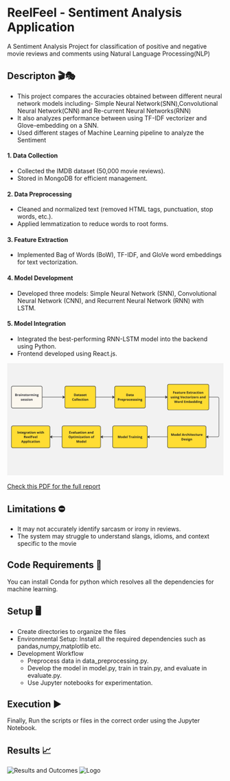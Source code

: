 # ReelFeel - Sentiment Analysis Application

A Sentiment Analysis Project for classification of positive and negative movie reviews and comments using Natural Language Processing(NLP)

## Descripton 🎬🎭

- This project compares the accuracies obtained between different neural network models including- Simple Neural Network(SNN),Convolutional Neural Network(CNN) and Re-current Neural Networks(RNN)
- It also analyzes performance between using TF-IDF vectorizer and Glove-embedding on a SNN.
- Used different stages of Machine Learning pipeline to analyze the Sentiment

#### 1. Data Collection

- Collected the IMDB dataset (50,000 movie reviews).
- Stored in MongoDB for efficient management.

#### 2. Data Preprocessing

- Cleaned and normalized text (removed HTML tags, punctuation, stop words, etc.).
- Applied lemmatization to reduce words to root forms.

#### 3. Feature Extraction

- Implemented Bag of Words (BoW), TF-IDF, and GloVe word embeddings for text vectorization.

#### 4. Model Development

- Developed three models: Simple Neural Network (SNN), Convolutional Neural Network (CNN), and Recurrent Neural Network (RNN) with LSTM.

#### 5. Model Integration

- Integrated the best-performing RNN-LSTM model into the backend using Python.
- Frontend developed using React.js.

![Sentiment Analysis Workflow](https://github.com/SahilTuladhar/ReelFeel/blob/master/images/Flowchart.jpg)

[Check this PDF for the full report](https://raw.githubusercontent.com/SahilTuladhar/ReelFeel/master/docs/ReelFeel-sentiment-analyis-Report-final%20.pdf)

## Limitations ⛔️

- It may not accurately identify sarcasm or irony in reviews.
- The system may struggle to understand slangs, idioms, and context specific to the movie

## Code Requirements 📱

You can install Conda for python which resolves all the dependencies for machine learning.

## Setup 🖥️

- Create directories to organize the files
- Environmental Setup: Install all the required dependencies such as pandas,numpy,matplotlib etc.
- Development Workflow
  - Preprocess data in data_preprocessing.py.
  - Develop the model in model.py, train in train.py, and evaluate in evaluate.py.
  - Use Jupyter notebooks for experimentation.

## Execution ▶️

Finally, Run the scripts or files in the correct order using the Jupyter Notebook.

## Results 📈

![Results and Outcomes](results\Flowchart.jpg)
![Logo](https://dev-to-uploads.s3.amazonaws.com/uploads/articles/th5xamgrr6se0x5ro4g6.png)
